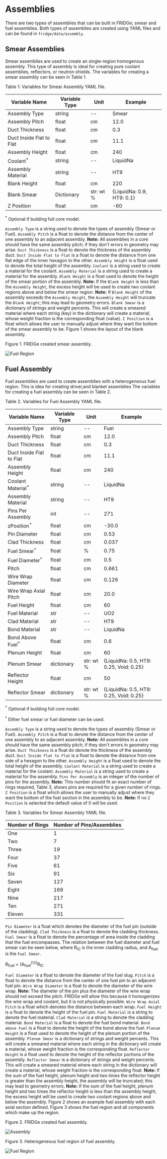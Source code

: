 # Assemblies

There are two types of assemblies that can be built in FRIDGe; smear and fuel assemblies.
Both types of assemblies are created using YAML files and can be found in `fridge/data/assembly`.

## Smear Assemblies

Smear assemblies are used to create an single-region homogenous assembly.
This type of assembly is ideal for creating pure coolant assemblies, reflectors, or neutron shields.
The variables for creating a smear assembly can be seen in Table 1.

Table 1. Variables for Smear Assembly YAML file.

|Variable Name   | Variable Type | Unit | Example|
|----------------|---------------|------|--------|
|Assembly Type  | string | -- | Smear|
|Assembly Pitch | float  | cm | 12.0|
|Duct Thickness | float | cm | 0.3|
|Duct Inside Flat to Flat | float | cm | 11.1|
|Assembly Height | float | cm | 240|
|Coolant<sup>*</sup> | string | -- | LiquidNa|
|Assembly Material | string | -- | HT9|
|Blank Height | float | cm | 220|
|Blank Smear | Dictionary | str: wt % | {LiquidNa: 0.9, HT9: 0.1}|
|Z Position | float | cm | -60|

<sup>*</sup> Optional if building full core model.

`Assembly Type` is a string used to denote the types of assembly (Smear or Fuel).
`Assembly Pitch` is a float to denote the distance from the center of one assembly to an adjacent assembly.
**Note:** All assemblies in a core should have the same assembly pitch; if they don't errors in geometry may arise.
`Duct Thickness` is a float to denote the thickness of the assembly duct.
`Duct Inside Flat to Flat` is a float to denote the distance from one flat edge of the inner hexagon to the other.
`Assembly Height` is a float used to denote the total height of the assembly.
`Coolant` is a string used to create a material for the coolant.
`Assembly Material` is a string used to create a material for the assembly.
`Blank Height` is a float used to denote the height of the smear portion of the assembly.
**Note:** If the `Blank Height` is less than the `Assembly Height`, the excess height will be used to create two coolant regions above and below the smear region.
**Note:** If `Blank Height` of the assembly exceeds the `Assembly Height`, the `Assembly Height` will truncate the `Blank Height`; this may lead to geometry errors.
`Blank Smear` is a dictionary of strings and weight percents.
This will create a smeared material where each string (key) in the dictionary will create a material, whose weight fraction is the corresponding float (value).
`Z Position` is a float which allows the user to manually adjust where they want the bottom of the smear assembly to be.
Figure 1 shows the layout of the blank assembly.

Figure 1. FRIDGe created smear assembly.

![Fuel Region](FRIDGEBlankassembly.png)

## Fuel Assembly

Fuel assemblies are used to create assemblies with a heterogeneous fuel region.
This is idea for creating driver,and blanket assemblies
The variables for creating a fuel assembly can be seen in Table 2.

Table 2. Variables for Fuel Assembly YAML file.

|Variable Name   | Variable Type | Unit | Example|
|----------------|---------------|------|--------|
|Assembly Type  | string | -- | Fuel|
|Assembly Pitch | float  | cm | 12.0|
|Duct Thickness | float | cm | 0.3|
|Duct Inside Flat to Flat | float | cm | 11.1|
|Assembly Height | float | cm | 240|
|Coolant Material<sup>*</sup> | string | -- | LiquidNa|
|Assembly Material | string | -- | HT9|
|Pins Per Assembly | int | -- | 271|
|zPosition<sup>*</sup> | float | cm | -30.0 |
|Pin Diameter | float | cm | 0.53|
|Clad Thickness | float | cm | 0.037| 
|Fuel Smear<sup>&dagger;</sup> | float | % | 0.75|
|Fuel Diameter<sup>&dagger;</sup> | float | cm | 0.5|
|Pitch | float | cm | 0.661|
|Wire Wrap Diameter | float | cm | 0.126|
|Wire Wrap Axial Pitch | float | cm | 20.0|
|Fuel Height | float | cm | 60|
|Fuel Material| str | -- | UO2|
|Clad Material| str | -- | HT9|
|Bond Material| str | -- | LiquidNa|
|Bond Above Fuel<sup>*</sup> | float | cm | 0.6|
|Plenum Height | float | cm | 60|
|Plenum Smear | dictionary | str: wt % | {LiquidNa: 0.5, HT9: 0.25, Void: 0.25}|
|Reflector Height | float | cm | 50|
|Reflector Smear | dictionary | str: wt % | {LiquidNa: 0.5, HT9: 0.25, Void: 0.25}|

<sup>*</sup> Optional if building full core model.

<sup>&dagger;</sup> Either fuel smear or fuel diameter can be used.

`Assembly Type` is a string used to denote the types of assembly (Smear or Fuel).
`Assembly Pitch` is a float to denote the distance from the center of one assembly to an adjacent assembly.
**Note:** All assemblies in a core should have the same assembly pitch; if they don't errors in geometry may arise.
`Duct Thickness` is a float do denote the thickness of the assembly duct.
`Duct Inside Flat to Flat` is a float to denote the distance from one side of a hexagon to the other.
`Assembly Height` is a float used to denote the total height of the assembly.
`Coolant Material` is a string used to create a material for the coolant.
`Assembly Material` is a string used to create a material for the assembly.
`Pins Per Assembly` is an integer of the number of pins for the assembly.
**Note:** This number should fit an exact number of rings required, Table 3, shows pins are required for a given number of rings.
`Z Position` is a float which allows the user to manually adjust where they want the bottom of the fuel section in the assembly to be.
**Note:** If no `Z Position` is selected the default value of 0 will be used.

Table 3. Variables for Smear Assembly YAML file.

|Number of Rings | Number of Pins/Assemblies|
|----------------|--------------------------|
|One  | 1|
|Two | 7|
|Three | 19|
|Four | 37|
|Five | 61|
|Six | 91|
|Seven | 127|
|Eight | 169|
|Nine | 217|
|Ten | 271|
|Eleven | 331|

`Pin Diameter` is a float which denotes the diameter of the fuel pin (outside of the cladding).
`Clad Thickness` is a float to denote the cladding thickness.
`Fuel Smear` is a float to denote the percentage of area inside the cladding that the fuel encompasses.
The relation between the fuel diameter and fuel smear can be seen below, where R<sub>IC</sub> is the inner cladding radius, and A<sub>fuel</sub> is the `Fuel Smear`.

R<sub>fuel</sub> = (A<sub>fuel</sub><sup>)1/2</sup>R<sub>IC</sub>

`Fuel Diameter` is a float to denote the diameter of the fuel slug.
`Pitch` is a float to denote the distance from the center of one fuel pin to an adjacent fuel pin.
`Wire Wrap Diameter` is a float to denote the diameter of the wire wrap.
**Note:** The diameter of the pin plus the diameter of the wire wrap should not exceed the pitch.
FRIDGe will allow this because it homogenizes the wire wrap and coolant, but it is not physically possible.
`Wire Wrap Axial Pitch` is a float which denotes the distance between each wrap.
`Fuel Height` is a float to denote the height of the fuel pin.
`Fuel Material` is a string to denote the fuel material.
`Clad Material` is a string to denote the cladding material.
`Bond Material` is a float to denote the fuel bond material.
`Bond above Fuel` is a float to denote the height of the bond above the fuel.
`Plenum Height` is a float used to denote the height of the plenum portion of the assembly.
`Plenum Smear` is a dictionary of strings and weight percents.
This will create a smeared material where each string in the dictionary will create a material, whose weight fraction is the corresponding float.
`Reflector Height` is a float used to denote the height of the reflector portions of the assembly.
`Reflector Smear` is a dictionary of strings and weight percents.
This will create a smeared material where each string in the dictionary will create a material, whose weight fraction is the corresponding float.
**Note:** If the sum of the fuel height, plenum height and two times the reflector height is greater than the assembly height, the assembly will be truncated; this may lead to geometry errors.
**Note:** If the sum of the fuel height, plenum height and two times the reflector height is less than the assembly height, the excess height will be used to create two coolant regions above and below the assembly.
Figure 2 shows an example fuel assembly with each axial section defined.
Figure 3 shows the fuel region and all components which make up the region.

Figure 2. FRIDGe created fuel assembly.

![Assembly](Figures/FRIDGEassembly_AllPartsLabeled.png)

Figure 3. Heterogeneous fuel region of fuel assembly.

![Fuel Region](Figures/FuelRegion.png)
